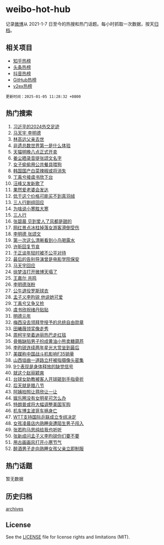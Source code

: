 # weibo-hot-hub

记录[微博](https://www.weibo.com)从 2021-1-7 日至今的热搜和热门话题。每小时抓取一次数据，按天[归档](archives)。

## 相关项目

- [知乎热榜](https://github.com/snaildev/zhihu-hot-hub)
- [头条热榜](https://github.com/snaildev/toutiao-hot-hub)
- [抖音热榜](https://github.com/snaildev/douyin-hot-hub)
- [GitHub热榜](https://github.com/snaildev/github-hot-hub)
- [v2ex热榜](https://github.com/snaildev/v2ex-hot-hub)


`更新时间：2025-01-05 11:28:32 +0800`

## 热门搜索

1. [习近平的2024外交足迹](https://m.weibo.cn/search?containerid=100103type%3D1%26t%3D10%26q%3D%23%E4%B9%A0%E8%BF%91%E5%B9%B3%E7%9A%842024%E5%A4%96%E4%BA%A4%E8%B6%B3%E8%BF%B9%23&stream_entry_id=51&isnewpage=1&extparam=seat%3D1%26dgr%3D0%26cate%3D10103%26stream_entry_id%3D51%26filter_type%3Drealtimehot%26pos%3D0%26c_type%3D51%26q%3D%2523%25E4%25B9%25A0%25E8%25BF%2591%25E5%25B9%25B3%25E7%259A%25842024%25E5%25A4%2596%25E4%25BA%25A4%25E8%25B6%25B3%25E8%25BF%25B9%2523%26display_time%3D1736047710%26pre_seqid%3D17360477104750107944545)
1. [马天宇 李明德](https://m.weibo.cn/search?containerid=100103type%3D1%26t%3D10%26q%3D%E9%A9%AC%E5%A4%A9%E5%AE%87+%E6%9D%8E%E6%98%8E%E5%BE%B7&stream_entry_id=31&isnewpage=1&extparam=seat%3D1%26lcate%3D5001%26cate%3D5001%26stream_entry_id%3D31%26flag%3D4%26dgr%3D0%26realpos%3D1%26band_rank%3D1%26filter_type%3Drealtimehot%26pos%3D0%26c_type%3D31%26q%3D%25E9%25A9%25AC%25E5%25A4%25A9%25E5%25AE%2587%2520%25E6%259D%258E%25E6%2598%258E%25E5%25BE%25B7%26display_time%3D1736047710%26pre_seqid%3D17360477104750107944545)
1. [林高远父亲去世](https://m.weibo.cn/search?containerid=100103type%3D1%26t%3D10%26q%3D%E6%9E%97%E9%AB%98%E8%BF%9C%E7%88%B6%E4%BA%B2%E5%8E%BB%E4%B8%96&stream_entry_id=31&isnewpage=1&extparam=seat%3D1%26lcate%3D5001%26cate%3D5001%26stream_entry_id%3D31%26flag%3D0%26dgr%3D0%26realpos%3D2%26band_rank%3D2%26filter_type%3Drealtimehot%26pos%3D1%26c_type%3D31%26q%3D%25E6%259E%2597%25E9%25AB%2598%25E8%25BF%259C%25E7%2588%25B6%25E4%25BA%25B2%25E5%258E%25BB%25E4%25B8%2596%26display_time%3D1736047710%26pre_seqid%3D17360477104750107944545)
1. [非遗总数世界第一是什么体验](https://m.weibo.cn/search?containerid=100103type%3D1%26t%3D10%26q%3D%23%E9%9D%9E%E9%81%97%E6%80%BB%E6%95%B0%E4%B8%96%E7%95%8C%E7%AC%AC%E4%B8%80%E6%98%AF%E4%BB%80%E4%B9%88%E4%BD%93%E9%AA%8C%23&stream_entry_id=31&isnewpage=1&extparam=seat%3D1%26lcate%3D5001%26cate%3D5001%26stream_entry_id%3D31%26flag%3D0%26dgr%3D0%26realpos%3D3%26band_rank%3D3%26filter_type%3Drealtimehot%26pos%3D2%26c_type%3D31%26q%3D%2523%25E9%259D%259E%25E9%2581%2597%25E6%2580%25BB%25E6%2595%25B0%25E4%25B8%2596%25E7%2595%258C%25E7%25AC%25AC%25E4%25B8%2580%25E6%2598%25AF%25E4%25BB%2580%25E4%25B9%2588%25E4%25BD%2593%25E9%25AA%258C%2523%26display_time%3D1736047710%26pre_seqid%3D17360477104750107944545)
1. [天猫明晚八点正式开卖](https://m.weibo.cn/search?containerid=100103type%3D1%26t%3D10%26q%3D%23%E5%A4%A9%E7%8C%AB%E6%98%8E%E6%99%9A%E5%85%AB%E7%82%B9%E6%AD%A3%E5%BC%8F%E5%BC%80%E5%8D%96%23&stream_entry_id=31&isnewpage=1&extparam=seat%3D1%26lcate%3D5001%26cate%3D5001%26stream_entry_id%3D31%26q%3D%2523%25E5%25A4%25A9%25E7%258C%25AB%25E6%2598%258E%25E6%2599%259A%25E5%2585%25AB%25E7%2582%25B9%25E6%25AD%25A3%25E5%25BC%258F%25E5%25BC%2580%25E5%258D%2596%2523%26dgr%3D0%26topic_ad%3D1%26adid%3D271694%26band_rank%3D4%26filter_type%3Drealtimehot%26pos%3D3%26c_type%3D31%26is_ad_pos%3D1%26display_time%3D1736047710%26pre_seqid%3D17360477104750107944545)
1. [姜尘晒录音提张颂文名字](https://m.weibo.cn/search?containerid=100103type%3D1%26t%3D10%26q%3D%23%E5%A7%9C%E5%B0%98%E6%99%92%E5%BD%95%E9%9F%B3%E6%8F%90%E5%BC%A0%E9%A2%82%E6%96%87%E5%90%8D%E5%AD%97%23&stream_entry_id=31&isnewpage=1&extparam=seat%3D1%26lcate%3D5001%26cate%3D5001%26stream_entry_id%3D31%26flag%3D1%26dgr%3D0%26realpos%3D4%26band_rank%3D4%26filter_type%3Drealtimehot%26pos%3D4%26c_type%3D31%26q%3D%2523%25E5%25A7%259C%25E5%25B0%2598%25E6%2599%2592%25E5%25BD%2595%25E9%259F%25B3%25E6%258F%2590%25E5%25BC%25A0%25E9%25A2%2582%25E6%2596%2587%25E5%2590%258D%25E5%25AD%2597%2523%26display_time%3D1736047710%26pre_seqid%3D17360477104750107944545)
1. [女子偷偷用公共餐具喂狗](https://m.weibo.cn/search?containerid=100103type%3D1%26t%3D10%26q%3D%23%E5%A5%B3%E5%AD%90%E5%81%B7%E5%81%B7%E7%94%A8%E5%85%AC%E5%85%B1%E9%A4%90%E5%85%B7%E5%96%82%E7%8B%97%23&stream_entry_id=31&isnewpage=1&extparam=seat%3D1%26lcate%3D5001%26cate%3D5001%26stream_entry_id%3D31%26flag%3D0%26dgr%3D0%26realpos%3D5%26band_rank%3D5%26filter_type%3Drealtimehot%26pos%3D5%26c_type%3D31%26q%3D%2523%25E5%25A5%25B3%25E5%25AD%2590%25E5%2581%25B7%25E5%2581%25B7%25E7%2594%25A8%25E5%2585%25AC%25E5%2585%25B1%25E9%25A4%2590%25E5%2585%25B7%25E5%2596%2582%25E7%258B%2597%2523%26display_time%3D1736047710%26pre_seqid%3D17360477104750107944545)
1. [韩国国产白菜辣椒或将消失](https://m.weibo.cn/search?containerid=100103type%3D1%26t%3D10%26q%3D%23%E9%9F%A9%E5%9B%BD%E5%9B%BD%E4%BA%A7%E7%99%BD%E8%8F%9C%E8%BE%A3%E6%A4%92%E6%88%96%E5%B0%86%E6%B6%88%E5%A4%B1%23&stream_entry_id=31&isnewpage=1&extparam=seat%3D1%26lcate%3D5001%26cate%3D5001%26stream_entry_id%3D31%26flag%3D0%26dgr%3D0%26realpos%3D6%26band_rank%3D6%26filter_type%3Drealtimehot%26pos%3D6%26c_type%3D31%26q%3D%2523%25E9%259F%25A9%25E5%259B%25BD%25E5%259B%25BD%25E4%25BA%25A7%25E7%2599%25BD%25E8%258F%259C%25E8%25BE%25A3%25E6%25A4%2592%25E6%2588%2596%25E5%25B0%2586%25E6%25B6%2588%25E5%25A4%25B1%2523%26display_time%3D1736047710%26pre_seqid%3D17360477104750107944545)
1. [丁禹兮接虞书欣下台](https://m.weibo.cn/search?containerid=100103type%3D1%26t%3D10%26q%3D%E4%B8%81%E7%A6%B9%E5%85%AE%E6%8E%A5%E8%99%9E%E4%B9%A6%E6%AC%A3%E4%B8%8B%E5%8F%B0&stream_entry_id=31&isnewpage=1&extparam=seat%3D1%26lcate%3D5001%26cate%3D5001%26stream_entry_id%3D31%26flag%3D16%26dgr%3D0%26realpos%3D7%26band_rank%3D7%26filter_type%3Drealtimehot%26pos%3D7%26c_type%3D31%26q%3D%25E4%25B8%2581%25E7%25A6%25B9%25E5%2585%25AE%25E6%258E%25A5%25E8%2599%259E%25E4%25B9%25A6%25E6%25AC%25A3%25E4%25B8%258B%25E5%258F%25B0%26display_time%3D1736047710%26pre_seqid%3D17360477104750107944545)
1. [汪峰又发新歌了](https://m.weibo.cn/search?containerid=100103type%3D1%26t%3D10%26q%3D%23%E6%B1%AA%E5%B3%B0%E5%8F%88%E5%8F%91%E6%96%B0%E6%AD%8C%E4%BA%86%23&stream_entry_id=31&isnewpage=1&extparam=seat%3D1%26lcate%3D5001%26cate%3D5001%26stream_entry_id%3D31%26flag%3D0%26dgr%3D0%26realpos%3D8%26band_rank%3D8%26filter_type%3Drealtimehot%26pos%3D8%26c_type%3D31%26q%3D%2523%25E6%25B1%25AA%25E5%25B3%25B0%25E5%258F%2588%25E5%258F%2591%25E6%2596%25B0%25E6%25AD%258C%25E4%25BA%2586%2523%26display_time%3D1736047710%26pre_seqid%3D17360477104750107944545)
1. [果然爱老婆会发达](https://m.weibo.cn/search?containerid=100103type%3D1%26t%3D10%26q%3D%23%E6%9E%9C%E7%84%B6%E7%88%B1%E8%80%81%E5%A9%86%E4%BC%9A%E5%8F%91%E8%BE%BE%23&stream_entry_id=31&isnewpage=1&extparam=seat%3D1%26lcate%3D5001%26cate%3D5001%26stream_entry_id%3D31%26flag%3D0%26dgr%3D0%26realpos%3D9%26band_rank%3D9%26filter_type%3Drealtimehot%26pos%3D9%26c_type%3D31%26q%3D%2523%25E6%259E%259C%25E7%2584%25B6%25E7%2588%25B1%25E8%2580%2581%25E5%25A9%2586%25E4%25BC%259A%25E5%258F%2591%25E8%25BE%25BE%2523%26display_time%3D1736047710%26pre_seqid%3D17360477104750107944545)
1. [低于这个价格可能买不到真羽绒](https://m.weibo.cn/search?containerid=100103type%3D1%26t%3D10%26q%3D%23%E4%BD%8E%E4%BA%8E%E8%BF%99%E4%B8%AA%E4%BB%B7%E6%A0%BC%E5%8F%AF%E8%83%BD%E4%B9%B0%E4%B8%8D%E5%88%B0%E7%9C%9F%E7%BE%BD%E7%BB%92%23&stream_entry_id=31&isnewpage=1&extparam=seat%3D1%26lcate%3D5001%26cate%3D5001%26stream_entry_id%3D31%26flag%3D1%26dgr%3D0%26realpos%3D10%26band_rank%3D10%26filter_type%3Drealtimehot%26pos%3D10%26c_type%3D31%26q%3D%2523%25E4%25BD%258E%25E4%25BA%258E%25E8%25BF%2599%25E4%25B8%25AA%25E4%25BB%25B7%25E6%25A0%25BC%25E5%258F%25AF%25E8%2583%25BD%25E4%25B9%25B0%25E4%25B8%258D%25E5%2588%25B0%25E7%259C%259F%25E7%25BE%25BD%25E7%25BB%2592%2523%26display_time%3D1736047710%26pre_seqid%3D17360477104750107944545)
1. [三人行剧组回应](https://m.weibo.cn/search?containerid=100103type%3D1%26t%3D10%26q%3D%23%E4%B8%89%E4%BA%BA%E8%A1%8C%E5%89%A7%E7%BB%84%E5%9B%9E%E5%BA%94%23&stream_entry_id=31&isnewpage=1&extparam=seat%3D1%26lcate%3D5001%26cate%3D5001%26stream_entry_id%3D31%26flag%3D0%26dgr%3D0%26realpos%3D11%26band_rank%3D11%26filter_type%3Drealtimehot%26pos%3D11%26c_type%3D31%26q%3D%2523%25E4%25B8%2589%25E4%25BA%25BA%25E8%25A1%258C%25E5%2589%25A7%25E7%25BB%2584%25E5%259B%259E%25E5%25BA%2594%2523%26display_time%3D1736047710%26pre_seqid%3D17360477104750107944545)
1. [为啥说小寒胜大寒](https://m.weibo.cn/search?containerid=100103type%3D1%26t%3D10%26q%3D%23%E4%B8%BA%E5%95%A5%E8%AF%B4%E5%B0%8F%E5%AF%92%E8%83%9C%E5%A4%A7%E5%AF%92%23&stream_entry_id=31&isnewpage=1&extparam=seat%3D1%26lcate%3D5001%26cate%3D5001%26stream_entry_id%3D31%26flag%3D0%26dgr%3D0%26realpos%3D12%26band_rank%3D12%26filter_type%3Drealtimehot%26pos%3D12%26c_type%3D31%26q%3D%2523%25E4%25B8%25BA%25E5%2595%25A5%25E8%25AF%25B4%25E5%25B0%258F%25E5%25AF%2592%25E8%2583%259C%25E5%25A4%25A7%25E5%25AF%2592%2523%26display_time%3D1736047710%26pre_seqid%3D17360477104750107944545)
1. [三人行](https://m.weibo.cn/search?containerid=100103type%3D1%26t%3D10%26q%3D%E4%B8%89%E4%BA%BA%E8%A1%8C&stream_entry_id=31&isnewpage=1&extparam=seat%3D1%26lcate%3D5001%26cate%3D5001%26stream_entry_id%3D31%26flag%3D0%26dgr%3D0%26realpos%3D13%26band_rank%3D13%26filter_type%3Drealtimehot%26pos%3D13%26c_type%3D31%26q%3D%25E4%25B8%2589%25E4%25BA%25BA%25E8%25A1%258C%26display_time%3D1736047710%26pre_seqid%3D17360477104750107944545)
1. [张碧晨 见到爱人了风都是甜的](https://m.weibo.cn/search?containerid=100103type%3D1%26t%3D10%26q%3D%E5%BC%A0%E7%A2%A7%E6%99%A8+%E8%A7%81%E5%88%B0%E7%88%B1%E4%BA%BA%E4%BA%86%E9%A3%8E%E9%83%BD%E6%98%AF%E7%94%9C%E7%9A%84&stream_entry_id=31&isnewpage=1&extparam=seat%3D1%26lcate%3D5001%26cate%3D5001%26stream_entry_id%3D31%26flag%3D0%26dgr%3D0%26realpos%3D14%26band_rank%3D14%26filter_type%3Drealtimehot%26pos%3D14%26c_type%3D31%26q%3D%25E5%25BC%25A0%25E7%25A2%25A7%25E6%2599%25A8%2520%25E8%25A7%2581%25E5%2588%25B0%25E7%2588%25B1%25E4%25BA%25BA%25E4%25BA%2586%25E9%25A3%258E%25E9%2583%25BD%25E6%2598%25AF%25E7%2594%259C%25E7%259A%2584%26display_time%3D1736047710%26pre_seqid%3D17360477104750107944545)
1. [网红景点冰柱掉落女游客滑倒受伤](https://m.weibo.cn/search?containerid=100103type%3D1%26t%3D10%26q%3D%23%E7%BD%91%E7%BA%A2%E6%99%AF%E7%82%B9%E5%86%B0%E6%9F%B1%E6%8E%89%E8%90%BD%E5%A5%B3%E6%B8%B8%E5%AE%A2%E6%BB%91%E5%80%92%E5%8F%97%E4%BC%A4%23&stream_entry_id=31&isnewpage=1&extparam=seat%3D1%26lcate%3D5001%26cate%3D5001%26stream_entry_id%3D31%26flag%3D1%26dgr%3D0%26realpos%3D15%26band_rank%3D15%26filter_type%3Drealtimehot%26pos%3D15%26c_type%3D31%26q%3D%2523%25E7%25BD%2591%25E7%25BA%25A2%25E6%2599%25AF%25E7%2582%25B9%25E5%2586%25B0%25E6%259F%25B1%25E6%258E%2589%25E8%2590%25BD%25E5%25A5%25B3%25E6%25B8%25B8%25E5%25AE%25A2%25E6%25BB%2591%25E5%2580%2592%25E5%258F%2597%25E4%25BC%25A4%2523%26display_time%3D1736047710%26pre_seqid%3D17360477104750107944545)
1. [李明德 张颂文](https://m.weibo.cn/search?containerid=100103type%3D1%26t%3D10%26q%3D%E6%9D%8E%E6%98%8E%E5%BE%B7+%E5%BC%A0%E9%A2%82%E6%96%87&stream_entry_id=31&isnewpage=1&extparam=seat%3D1%26lcate%3D5001%26cate%3D5001%26stream_entry_id%3D31%26flag%3D1%26dgr%3D0%26realpos%3D16%26band_rank%3D16%26filter_type%3Drealtimehot%26pos%3D16%26c_type%3D31%26q%3D%25E6%259D%258E%25E6%2598%258E%25E5%25BE%25B7%2520%25E5%25BC%25A0%25E9%25A2%2582%25E6%2596%2587%26display_time%3D1736047710%26pre_seqid%3D17360477104750107944545)
1. [第一次这么清晰看到小鸟喝露水](https://m.weibo.cn/search?containerid=100103type%3D1%26t%3D10%26q%3D%23%E7%AC%AC%E4%B8%80%E6%AC%A1%E8%BF%99%E4%B9%88%E6%B8%85%E6%99%B0%E7%9C%8B%E5%88%B0%E5%B0%8F%E9%B8%9F%E5%96%9D%E9%9C%B2%E6%B0%B4%23&stream_entry_id=31&isnewpage=1&extparam=seat%3D1%26lcate%3D5001%26cate%3D5001%26stream_entry_id%3D31%26flag%3D1%26dgr%3D0%26realpos%3D17%26band_rank%3D17%26filter_type%3Drealtimehot%26pos%3D17%26c_type%3D31%26q%3D%2523%25E7%25AC%25AC%25E4%25B8%2580%25E6%25AC%25A1%25E8%25BF%2599%25E4%25B9%2588%25E6%25B8%2585%25E6%2599%25B0%25E7%259C%258B%25E5%2588%25B0%25E5%25B0%258F%25E9%25B8%259F%25E5%2596%259D%25E9%259C%25B2%25E6%25B0%25B4%2523%26display_time%3D1736047710%26pre_seqid%3D17360477104750107944545)
1. [许昕回复节哀](https://m.weibo.cn/search?containerid=100103type%3D1%26t%3D10%26q%3D%23%E8%AE%B8%E6%98%95%E5%9B%9E%E5%A4%8D%E8%8A%82%E5%93%80%23&stream_entry_id=31&isnewpage=1&extparam=seat%3D1%26lcate%3D5001%26cate%3D5001%26stream_entry_id%3D31%26flag%3D0%26dgr%3D0%26realpos%3D18%26band_rank%3D18%26filter_type%3Drealtimehot%26pos%3D18%26c_type%3D31%26q%3D%2523%25E8%25AE%25B8%25E6%2598%2595%25E5%259B%259E%25E5%25A4%258D%25E8%258A%2582%25E5%2593%2580%2523%26display_time%3D1736047710%26pre_seqid%3D17360477104750107944545)
1. [于正谈年轻时被不公平对待](https://m.weibo.cn/search?containerid=100103type%3D1%26t%3D10%26q%3D%23%E4%BA%8E%E6%AD%A3%E8%B0%88%E5%B9%B4%E8%BD%BB%E6%97%B6%E8%A2%AB%E4%B8%8D%E5%85%AC%E5%B9%B3%E5%AF%B9%E5%BE%85%23&stream_entry_id=31&isnewpage=1&extparam=seat%3D1%26lcate%3D5001%26cate%3D5001%26stream_entry_id%3D31%26flag%3D1%26dgr%3D0%26realpos%3D19%26band_rank%3D19%26filter_type%3Drealtimehot%26pos%3D19%26c_type%3D31%26q%3D%2523%25E4%25BA%258E%25E6%25AD%25A3%25E8%25B0%2588%25E5%25B9%25B4%25E8%25BD%25BB%25E6%2597%25B6%25E8%25A2%25AB%25E4%25B8%258D%25E5%2585%25AC%25E5%25B9%25B3%25E5%25AF%25B9%25E5%25BE%2585%2523%26display_time%3D1736047710%26pre_seqid%3D17360477104750107944545)
1. [最后的告别导演曾是电影学院保安](https://m.weibo.cn/search?containerid=100103type%3D1%26t%3D10%26q%3D%23%E6%9C%80%E5%90%8E%E7%9A%84%E5%91%8A%E5%88%AB%E5%AF%BC%E6%BC%94%E6%9B%BE%E6%98%AF%E7%94%B5%E5%BD%B1%E5%AD%A6%E9%99%A2%E4%BF%9D%E5%AE%89%23&stream_entry_id=31&isnewpage=1&extparam=seat%3D1%26lcate%3D5001%26cate%3D5001%26stream_entry_id%3D31%26flag%3D1%26dgr%3D0%26realpos%3D20%26band_rank%3D20%26filter_type%3Drealtimehot%26pos%3D20%26c_type%3D31%26q%3D%2523%25E6%259C%2580%25E5%2590%258E%25E7%259A%2584%25E5%2591%258A%25E5%2588%25AB%25E5%25AF%25BC%25E6%25BC%2594%25E6%259B%25BE%25E6%2598%25AF%25E7%2594%25B5%25E5%25BD%25B1%25E5%25AD%25A6%25E9%2599%25A2%25E4%25BF%259D%25E5%25AE%2589%2523%26display_time%3D1736047710%26pre_seqid%3D17360477104750107944545)
1. [马天宇回应](https://m.weibo.cn/search?containerid=100103type%3D1%26t%3D10%26q%3D%23%E9%A9%AC%E5%A4%A9%E5%AE%87%E5%9B%9E%E5%BA%94%23&stream_entry_id=31&isnewpage=1&extparam=seat%3D1%26lcate%3D5001%26cate%3D5001%26stream_entry_id%3D31%26flag%3D2%26dgr%3D0%26realpos%3D21%26band_rank%3D21%26filter_type%3Drealtimehot%26pos%3D21%26c_type%3D31%26q%3D%2523%25E9%25A9%25AC%25E5%25A4%25A9%25E5%25AE%2587%25E5%259B%259E%25E5%25BA%2594%2523%26display_time%3D1736047710%26pre_seqid%3D17360477104750107944545)
1. [徐梦洁打开微博天塌了](https://m.weibo.cn/search?containerid=100103type%3D1%26t%3D10%26q%3D%E5%BE%90%E6%A2%A6%E6%B4%81%E6%89%93%E5%BC%80%E5%BE%AE%E5%8D%9A%E5%A4%A9%E5%A1%8C%E4%BA%86&stream_entry_id=31&isnewpage=1&extparam=seat%3D1%26lcate%3D5001%26cate%3D5001%26stream_entry_id%3D31%26flag%3D0%26dgr%3D0%26realpos%3D22%26band_rank%3D22%26filter_type%3Drealtimehot%26pos%3D22%26c_type%3D31%26q%3D%25E5%25BE%2590%25E6%25A2%25A6%25E6%25B4%2581%25E6%2589%2593%25E5%25BC%2580%25E5%25BE%25AE%25E5%258D%259A%25E5%25A4%25A9%25E5%25A1%258C%25E4%25BA%2586%26display_time%3D1736047710%26pre_seqid%3D17360477104750107944545)
1. [王嘉尔 共鸣](https://m.weibo.cn/search?containerid=100103type%3D1%26t%3D10%26q%3D%E7%8E%8B%E5%98%89%E5%B0%94+%E5%85%B1%E9%B8%A3&stream_entry_id=31&isnewpage=1&extparam=seat%3D1%26lcate%3D5001%26cate%3D5001%26stream_entry_id%3D31%26flag%3D2%26dgr%3D0%26realpos%3D23%26band_rank%3D23%26filter_type%3Drealtimehot%26pos%3D23%26c_type%3D31%26q%3D%25E7%258E%258B%25E5%2598%2589%25E5%25B0%2594%2520%25E5%2585%25B1%25E9%25B8%25A3%26display_time%3D1736047710%26pre_seqid%3D17360477104750107944545)
1. [李明德涨粉](https://m.weibo.cn/search?containerid=100103type%3D1%26t%3D10%26q%3D%E6%9D%8E%E6%98%8E%E5%BE%B7%E6%B6%A8%E7%B2%89&stream_entry_id=31&isnewpage=1&extparam=seat%3D1%26lcate%3D5001%26cate%3D5001%26stream_entry_id%3D31%26flag%3D1%26dgr%3D0%26realpos%3D24%26band_rank%3D24%26filter_type%3Drealtimehot%26pos%3D24%26c_type%3D31%26q%3D%25E6%259D%258E%25E6%2598%258E%25E5%25BE%25B7%25E6%25B6%25A8%25E7%25B2%2589%26display_time%3D1736047710%26pre_seqid%3D17360477104750107944545)
1. [公牛退役罗斯球衣](https://m.weibo.cn/search?containerid=100103type%3D1%26t%3D10%26q%3D%23%E5%85%AC%E7%89%9B%E9%80%80%E5%BD%B9%E7%BD%97%E6%96%AF%E7%90%83%E8%A1%A3%23&stream_entry_id=31&isnewpage=1&extparam=seat%3D1%26lcate%3D5001%26cate%3D5001%26stream_entry_id%3D31%26flag%3D0%26dgr%3D0%26realpos%3D25%26band_rank%3D25%26filter_type%3Drealtimehot%26pos%3D25%26c_type%3D31%26q%3D%2523%25E5%2585%25AC%25E7%2589%259B%25E9%2580%2580%25E5%25BD%25B9%25E7%25BD%2597%25E6%2596%25AF%25E7%2590%2583%25E8%25A1%25A3%2523%26display_time%3D1736047710%26pre_seqid%3D17360477104750107944545)
1. [孟子义李昀锐 他说她可爱](https://m.weibo.cn/search?containerid=100103type%3D1%26t%3D10%26q%3D%E5%AD%9F%E5%AD%90%E4%B9%89%E6%9D%8E%E6%98%80%E9%94%90+%E4%BB%96%E8%AF%B4%E5%A5%B9%E5%8F%AF%E7%88%B1&stream_entry_id=31&isnewpage=1&extparam=seat%3D1%26lcate%3D5001%26cate%3D5001%26stream_entry_id%3D31%26flag%3D0%26dgr%3D0%26realpos%3D26%26band_rank%3D26%26filter_type%3Drealtimehot%26pos%3D26%26c_type%3D31%26q%3D%25E5%25AD%259F%25E5%25AD%2590%25E4%25B9%2589%25E6%259D%258E%25E6%2598%2580%25E9%2594%2590%2520%25E4%25BB%2596%25E8%25AF%25B4%25E5%25A5%25B9%25E5%258F%25AF%25E7%2588%25B1%26display_time%3D1736047710%26pre_seqid%3D17360477104750107944545)
1. [丁禹兮又争又抢](https://m.weibo.cn/search?containerid=100103type%3D1%26t%3D10%26q%3D%23%E4%B8%81%E7%A6%B9%E5%85%AE%E5%8F%88%E4%BA%89%E5%8F%88%E6%8A%A2%23&stream_entry_id=31&isnewpage=1&extparam=seat%3D1%26lcate%3D5001%26cate%3D5001%26stream_entry_id%3D31%26flag%3D0%26dgr%3D0%26realpos%3D27%26band_rank%3D27%26filter_type%3Drealtimehot%26pos%3D27%26c_type%3D31%26q%3D%2523%25E4%25B8%2581%25E7%25A6%25B9%25E5%2585%25AE%25E5%258F%2588%25E4%25BA%2589%25E5%258F%2588%25E6%258A%25A2%2523%26display_time%3D1736047710%26pre_seqid%3D17360477104750107944545)
1. [虞书欣祝绪丹贴贴](https://m.weibo.cn/search?containerid=100103type%3D1%26t%3D10%26q%3D%E8%99%9E%E4%B9%A6%E6%AC%A3%E7%A5%9D%E7%BB%AA%E4%B8%B9%E8%B4%B4%E8%B4%B4&stream_entry_id=31&isnewpage=1&extparam=seat%3D1%26lcate%3D5001%26cate%3D5001%26stream_entry_id%3D31%26flag%3D0%26dgr%3D0%26realpos%3D28%26band_rank%3D28%26filter_type%3Drealtimehot%26pos%3D28%26c_type%3D31%26q%3D%25E8%2599%259E%25E4%25B9%25A6%25E6%25AC%25A3%25E7%25A5%259D%25E7%25BB%25AA%25E4%25B8%25B9%25E8%25B4%25B4%25E8%25B4%25B4%26display_time%3D1736047710%26pre_seqid%3D17360477104750107944545)
1. [明德元年](https://m.weibo.cn/search?containerid=100103type%3D1%26t%3D10%26q%3D%23%E6%98%8E%E5%BE%B7%E5%85%83%E5%B9%B4%23&stream_entry_id=31&isnewpage=1&extparam=seat%3D1%26lcate%3D5001%26cate%3D5001%26stream_entry_id%3D31%26flag%3D1%26dgr%3D0%26realpos%3D29%26band_rank%3D29%26filter_type%3Drealtimehot%26pos%3D29%26c_type%3D31%26q%3D%2523%25E6%2598%258E%25E5%25BE%25B7%25E5%2585%2583%25E5%25B9%25B4%2523%26display_time%3D1736047710%26pre_seqid%3D17360477104750107944545)
1. [梅西没去领拜登授予的总统自由勋章](https://m.weibo.cn/search?containerid=100103type%3D1%26t%3D10%26q%3D%23%E6%A2%85%E8%A5%BF%E6%B2%A1%E5%8E%BB%E9%A2%86%E6%8B%9C%E7%99%BB%E6%8E%88%E4%BA%88%E7%9A%84%E6%80%BB%E7%BB%9F%E8%87%AA%E7%94%B1%E5%8B%8B%E7%AB%A0%23&stream_entry_id=31&isnewpage=1&extparam=seat%3D1%26lcate%3D5001%26cate%3D5001%26stream_entry_id%3D31%26flag%3D1%26dgr%3D0%26realpos%3D30%26band_rank%3D30%26filter_type%3Drealtimehot%26pos%3D30%26c_type%3D31%26q%3D%2523%25E6%25A2%2585%25E8%25A5%25BF%25E6%25B2%25A1%25E5%258E%25BB%25E9%25A2%2586%25E6%258B%259C%25E7%2599%25BB%25E6%258E%2588%25E4%25BA%2588%25E7%259A%2584%25E6%2580%25BB%25E7%25BB%259F%25E8%2587%25AA%25E7%2594%25B1%25E5%258B%258B%25E7%25AB%25A0%2523%26display_time%3D1736047710%26pre_seqid%3D17360477104750107944545)
1. [田曦薇领奖像走秀](https://m.weibo.cn/search?containerid=100103type%3D1%26t%3D10%26q%3D%23%E7%94%B0%E6%9B%A6%E8%96%87%E9%A2%86%E5%A5%96%E5%83%8F%E8%B5%B0%E7%A7%80%23&stream_entry_id=31&isnewpage=1&extparam=seat%3D1%26lcate%3D5001%26cate%3D5001%26stream_entry_id%3D31%26flag%3D0%26dgr%3D0%26realpos%3D31%26band_rank%3D31%26filter_type%3Drealtimehot%26pos%3D31%26c_type%3D31%26q%3D%2523%25E7%2594%25B0%25E6%259B%25A6%25E8%2596%2587%25E9%25A2%2586%25E5%25A5%2596%25E5%2583%258F%25E8%25B5%25B0%25E7%25A7%2580%2523%26display_time%3D1736047710%26pre_seqid%3D17360477104750107944545)
1. [周柯宇举着迪丽热巴走红毯](https://m.weibo.cn/search?containerid=100103type%3D1%26t%3D10%26q%3D%23%E5%91%A8%E6%9F%AF%E5%AE%87%E4%B8%BE%E7%9D%80%E8%BF%AA%E4%B8%BD%E7%83%AD%E5%B7%B4%E8%B5%B0%E7%BA%A2%E6%AF%AF%23&stream_entry_id=31&isnewpage=1&extparam=seat%3D1%26lcate%3D5001%26cate%3D5001%26stream_entry_id%3D31%26flag%3D0%26dgr%3D0%26realpos%3D32%26band_rank%3D32%26filter_type%3Drealtimehot%26pos%3D32%26c_type%3D31%26q%3D%2523%25E5%2591%25A8%25E6%259F%25AF%25E5%25AE%2587%25E4%25B8%25BE%25E7%259D%2580%25E8%25BF%25AA%25E4%25B8%25BD%25E7%2583%25AD%25E5%25B7%25B4%25E8%25B5%25B0%25E7%25BA%25A2%25E6%25AF%25AF%2523%26display_time%3D1736047710%26pre_seqid%3D17360477104750107944545)
1. [骨骼缺陷男子扮成黄油小熊卖糖葫芦](https://m.weibo.cn/search?containerid=100103type%3D1%26t%3D10%26q%3D%23%E9%AA%A8%E9%AA%BC%E7%BC%BA%E9%99%B7%E7%94%B7%E5%AD%90%E6%89%AE%E6%88%90%E9%BB%84%E6%B2%B9%E5%B0%8F%E7%86%8A%E5%8D%96%E7%B3%96%E8%91%AB%E8%8A%A6%23&stream_entry_id=31&isnewpage=1&extparam=seat%3D1%26lcate%3D5001%26cate%3D5001%26stream_entry_id%3D31%26flag%3D0%26dgr%3D0%26realpos%3D33%26band_rank%3D33%26filter_type%3Drealtimehot%26pos%3D33%26c_type%3D31%26q%3D%2523%25E9%25AA%25A8%25E9%25AA%25BC%25E7%25BC%25BA%25E9%2599%25B7%25E7%2594%25B7%25E5%25AD%2590%25E6%2589%25AE%25E6%2588%2590%25E9%25BB%2584%25E6%25B2%25B9%25E5%25B0%258F%25E7%2586%258A%25E5%258D%2596%25E7%25B3%2596%25E8%2591%25AB%25E8%258A%25A6%2523%26display_time%3D1736047710%26pre_seqid%3D17360477104750107944545)
1. [李昀锐连续两年星光大赏坐到最后](https://m.weibo.cn/search?containerid=100103type%3D1%26t%3D10%26q%3D%23%E6%9D%8E%E6%98%80%E9%94%90%E8%BF%9E%E7%BB%AD%E4%B8%A4%E5%B9%B4%E6%98%9F%E5%85%89%E5%A4%A7%E8%B5%8F%E5%9D%90%E5%88%B0%E6%9C%80%E5%90%8E%23&stream_entry_id=31&isnewpage=1&extparam=seat%3D1%26lcate%3D5001%26cate%3D5001%26stream_entry_id%3D31%26flag%3D0%26dgr%3D0%26realpos%3D34%26band_rank%3D34%26filter_type%3Drealtimehot%26pos%3D34%26c_type%3D31%26q%3D%2523%25E6%259D%258E%25E6%2598%2580%25E9%2594%2590%25E8%25BF%259E%25E7%25BB%25AD%25E4%25B8%25A4%25E5%25B9%25B4%25E6%2598%259F%25E5%2585%2589%25E5%25A4%25A7%25E8%25B5%258F%25E5%259D%2590%25E5%2588%25B0%25E6%259C%2580%25E5%2590%258E%2523%26display_time%3D1736047710%26pre_seqid%3D17360477104750107944545)
1. [美媒称中国战斗机影响F35销量](https://m.weibo.cn/search?containerid=100103type%3D1%26t%3D10%26q%3D%23%E7%BE%8E%E5%AA%92%E7%A7%B0%E4%B8%AD%E5%9B%BD%E6%88%98%E6%96%97%E6%9C%BA%E5%BD%B1%E5%93%8DF35%E9%94%80%E9%87%8F%23&stream_entry_id=31&isnewpage=1&extparam=seat%3D1%26lcate%3D5001%26cate%3D5001%26stream_entry_id%3D31%26flag%3D0%26dgr%3D0%26realpos%3D35%26band_rank%3D35%26filter_type%3Drealtimehot%26pos%3D35%26c_type%3D31%26q%3D%2523%25E7%25BE%258E%25E5%25AA%2592%25E7%25A7%25B0%25E4%25B8%25AD%25E5%259B%25BD%25E6%2588%2598%25E6%2596%2597%25E6%259C%25BA%25E5%25BD%25B1%25E5%2593%258DF35%25E9%2594%2580%25E9%2587%258F%2523%26display_time%3D1736047710%26pre_seqid%3D17360477104750107944545)
1. [山西垣曲一道路立杆被指摄像头密集](https://m.weibo.cn/search?containerid=100103type%3D1%26t%3D10%26q%3D%23%E5%B1%B1%E8%A5%BF%E5%9E%A3%E6%9B%B2%E4%B8%80%E9%81%93%E8%B7%AF%E7%AB%8B%E6%9D%86%E8%A2%AB%E6%8C%87%E6%91%84%E5%83%8F%E5%A4%B4%E5%AF%86%E9%9B%86%23&stream_entry_id=31&isnewpage=1&extparam=seat%3D1%26lcate%3D5001%26cate%3D5001%26stream_entry_id%3D31%26flag%3D1%26dgr%3D0%26realpos%3D36%26band_rank%3D36%26filter_type%3Drealtimehot%26pos%3D36%26c_type%3D31%26q%3D%2523%25E5%25B1%25B1%25E8%25A5%25BF%25E5%259E%25A3%25E6%259B%25B2%25E4%25B8%2580%25E9%2581%2593%25E8%25B7%25AF%25E7%25AB%258B%25E6%259D%2586%25E8%25A2%25AB%25E6%258C%2587%25E6%2591%2584%25E5%2583%258F%25E5%25A4%25B4%25E5%25AF%2586%25E9%259B%2586%2523%26display_time%3D1736047710%26pre_seqid%3D17360477104750107944545)
1. [9个表现是身体释放的缺觉信号](https://m.weibo.cn/search?containerid=100103type%3D1%26t%3D10%26q%3D%239%E4%B8%AA%E8%A1%A8%E7%8E%B0%E6%98%AF%E8%BA%AB%E4%BD%93%E9%87%8A%E6%94%BE%E7%9A%84%E7%BC%BA%E8%A7%89%E4%BF%A1%E5%8F%B7%23&stream_entry_id=31&isnewpage=1&extparam=seat%3D1%26lcate%3D5001%26cate%3D5001%26stream_entry_id%3D31%26flag%3D0%26dgr%3D0%26realpos%3D37%26band_rank%3D37%26filter_type%3Drealtimehot%26pos%3D37%26c_type%3D31%26q%3D%25239%25E4%25B8%25AA%25E8%25A1%25A8%25E7%258E%25B0%25E6%2598%25AF%25E8%25BA%25AB%25E4%25BD%2593%25E9%2587%258A%25E6%2594%25BE%25E7%259A%2584%25E7%25BC%25BA%25E8%25A7%2589%25E4%25BF%25A1%25E5%258F%25B7%2523%26display_time%3D1736047710%26pre_seqid%3D17360477104750107944545)
1. [就这个赵丽颖爽](https://m.weibo.cn/search?containerid=100103type%3D1%26t%3D10%26q%3D%23%E5%B0%B1%E8%BF%99%E4%B8%AA%E8%B5%B5%E4%B8%BD%E9%A2%96%E7%88%BD%23&stream_entry_id=31&isnewpage=1&extparam=seat%3D1%26lcate%3D5001%26cate%3D5001%26stream_entry_id%3D31%26flag%3D0%26dgr%3D0%26realpos%3D38%26band_rank%3D38%26filter_type%3Drealtimehot%26pos%3D38%26c_type%3D31%26q%3D%2523%25E5%25B0%25B1%25E8%25BF%2599%25E4%25B8%25AA%25E8%25B5%25B5%25E4%25B8%25BD%25E9%25A2%2596%25E7%2588%25BD%2523%26display_time%3D1736047710%26pre_seqid%3D17360477104750107944545)
1. [台球女助教被客人开球砸到手指骨折](https://m.weibo.cn/search?containerid=100103type%3D1%26t%3D10%26q%3D%23%E5%8F%B0%E7%90%83%E5%A5%B3%E5%8A%A9%E6%95%99%E8%A2%AB%E5%AE%A2%E4%BA%BA%E5%BC%80%E7%90%83%E7%A0%B8%E5%88%B0%E6%89%8B%E6%8C%87%E9%AA%A8%E6%8A%98%23&stream_entry_id=31&isnewpage=1&extparam=seat%3D1%26lcate%3D5001%26cate%3D5001%26stream_entry_id%3D31%26flag%3D1%26dgr%3D0%26realpos%3D39%26band_rank%3D39%26filter_type%3Drealtimehot%26pos%3D39%26c_type%3D31%26q%3D%2523%25E5%258F%25B0%25E7%2590%2583%25E5%25A5%25B3%25E5%258A%25A9%25E6%2595%2599%25E8%25A2%25AB%25E5%25AE%25A2%25E4%25BA%25BA%25E5%25BC%2580%25E7%2590%2583%25E7%25A0%25B8%25E5%2588%25B0%25E6%2589%258B%25E6%258C%2587%25E9%25AA%25A8%25E6%258A%2598%2523%26display_time%3D1736047710%26pre_seqid%3D17360477104750107944545)
1. [后天就是腊八节](https://m.weibo.cn/search?containerid=100103type%3D1%26t%3D10%26q%3D%23%E5%90%8E%E5%A4%A9%E5%B0%B1%E6%98%AF%E8%85%8A%E5%85%AB%E8%8A%82%23&stream_entry_id=31&isnewpage=1&extparam=seat%3D1%26lcate%3D5001%26cate%3D5001%26stream_entry_id%3D31%26flag%3D0%26dgr%3D0%26realpos%3D40%26band_rank%3D40%26filter_type%3Drealtimehot%26pos%3D40%26c_type%3D31%26q%3D%2523%25E5%2590%258E%25E5%25A4%25A9%25E5%25B0%25B1%25E6%2598%25AF%25E8%2585%258A%25E5%2585%25AB%25E8%258A%2582%2523%26display_time%3D1736047710%26pre_seqid%3D17360477104750107944545)
1. [阿姨拍照让蒋欣让一让](https://m.weibo.cn/search?containerid=100103type%3D1%26t%3D10%26q%3D%23%E9%98%BF%E5%A7%A8%E6%8B%8D%E7%85%A7%E8%AE%A9%E8%92%8B%E6%AC%A3%E8%AE%A9%E4%B8%80%E8%AE%A9%23&stream_entry_id=31&isnewpage=1&extparam=seat%3D1%26lcate%3D5001%26cate%3D5001%26stream_entry_id%3D31%26flag%3D0%26dgr%3D0%26realpos%3D41%26band_rank%3D41%26filter_type%3Drealtimehot%26pos%3D41%26c_type%3D31%26q%3D%2523%25E9%2598%25BF%25E5%25A7%25A8%25E6%258B%258D%25E7%2585%25A7%25E8%25AE%25A9%25E8%2592%258B%25E6%25AC%25A3%25E8%25AE%25A9%25E4%25B8%2580%25E8%25AE%25A9%2523%26display_time%3D1736047710%26pre_seqid%3D17360477104750107944545)
1. [娱乐圈没有女明星可怎么办](https://m.weibo.cn/search?containerid=100103type%3D1%26t%3D10%26q%3D%E5%A8%B1%E4%B9%90%E5%9C%88%E6%B2%A1%E6%9C%89%E5%A5%B3%E6%98%8E%E6%98%9F%E5%8F%AF%E6%80%8E%E4%B9%88%E5%8A%9E&stream_entry_id=31&isnewpage=1&extparam=seat%3D1%26lcate%3D5001%26cate%3D5001%26stream_entry_id%3D31%26flag%3D1%26dgr%3D0%26realpos%3D42%26band_rank%3D42%26filter_type%3Drealtimehot%26pos%3D42%26c_type%3D31%26q%3D%25E5%25A8%25B1%25E4%25B9%2590%25E5%259C%2588%25E6%25B2%25A1%25E6%259C%2589%25E5%25A5%25B3%25E6%2598%258E%25E6%2598%259F%25E5%258F%25AF%25E6%2580%258E%25E4%25B9%2588%25E5%258A%259E%26display_time%3D1736047710%26pre_seqid%3D17360477104750107944545)
1. [特朗普或将大幅调整美国军购](https://m.weibo.cn/search?containerid=100103type%3D1%26t%3D10%26q%3D%23%E7%89%B9%E6%9C%97%E6%99%AE%E6%88%96%E5%B0%86%E5%A4%A7%E5%B9%85%E8%B0%83%E6%95%B4%E7%BE%8E%E5%9B%BD%E5%86%9B%E8%B4%AD%23&stream_entry_id=31&isnewpage=1&extparam=seat%3D1%26lcate%3D5001%26cate%3D5001%26stream_entry_id%3D31%26flag%3D1%26dgr%3D0%26realpos%3D43%26band_rank%3D43%26filter_type%3Drealtimehot%26pos%3D43%26c_type%3D31%26q%3D%2523%25E7%2589%25B9%25E6%259C%2597%25E6%2599%25AE%25E6%2588%2596%25E5%25B0%2586%25E5%25A4%25A7%25E5%25B9%2585%25E8%25B0%2583%25E6%2595%25B4%25E7%25BE%258E%25E5%259B%25BD%25E5%2586%259B%25E8%25B4%25AD%2523%26display_time%3D1736047710%26pre_seqid%3D17360477104750107944545)
1. [机车博主波哥车祸身亡](https://m.weibo.cn/search?containerid=100103type%3D1%26t%3D10%26q%3D%23%E6%9C%BA%E8%BD%A6%E5%8D%9A%E4%B8%BB%E6%B3%A2%E5%93%A5%E8%BD%A6%E7%A5%B8%E8%BA%AB%E4%BA%A1%23&stream_entry_id=31&isnewpage=1&extparam=seat%3D1%26lcate%3D5001%26cate%3D5001%26stream_entry_id%3D31%26flag%3D0%26dgr%3D0%26realpos%3D44%26band_rank%3D44%26filter_type%3Drealtimehot%26pos%3D44%26c_type%3D31%26q%3D%2523%25E6%259C%25BA%25E8%25BD%25A6%25E5%258D%259A%25E4%25B8%25BB%25E6%25B3%25A2%25E5%2593%25A5%25E8%25BD%25A6%25E7%25A5%25B8%25E8%25BA%25AB%25E4%25BA%25A1%2523%26display_time%3D1736047710%26pre_seqid%3D17360477104750107944545)
1. [WTT支持国际乒联成立专组决定](https://m.weibo.cn/search?containerid=100103type%3D1%26t%3D10%26q%3D%23WTT%E6%94%AF%E6%8C%81%E5%9B%BD%E9%99%85%E4%B9%92%E8%81%94%E6%88%90%E7%AB%8B%E4%B8%93%E7%BB%84%E5%86%B3%E5%AE%9A%23&stream_entry_id=31&isnewpage=1&extparam=seat%3D1%26lcate%3D5001%26cate%3D5001%26stream_entry_id%3D31%26flag%3D0%26dgr%3D0%26realpos%3D45%26band_rank%3D45%26filter_type%3Drealtimehot%26pos%3D45%26c_type%3D31%26q%3D%2523WTT%25E6%2594%25AF%25E6%258C%2581%25E5%259B%25BD%25E9%2599%2585%25E4%25B9%2592%25E8%2581%2594%25E6%2588%2590%25E7%25AB%258B%25E4%25B8%2593%25E7%25BB%2584%25E5%2586%25B3%25E5%25AE%259A%2523%26display_time%3D1736047710%26pre_seqid%3D17360477104750107944545)
1. [女孩凌晨店内熟睡突遭陌生男子闯入](https://m.weibo.cn/search?containerid=100103type%3D1%26t%3D10%26q%3D%23%E5%A5%B3%E5%AD%A9%E5%87%8C%E6%99%A8%E5%BA%97%E5%86%85%E7%86%9F%E7%9D%A1%E7%AA%81%E9%81%AD%E9%99%8C%E7%94%9F%E7%94%B7%E5%AD%90%E9%97%AF%E5%85%A5%23&stream_entry_id=31&isnewpage=1&extparam=seat%3D1%26lcate%3D5001%26cate%3D5001%26stream_entry_id%3D31%26flag%3D0%26dgr%3D0%26realpos%3D46%26band_rank%3D46%26filter_type%3Drealtimehot%26pos%3D46%26c_type%3D31%26q%3D%2523%25E5%25A5%25B3%25E5%25AD%25A9%25E5%2587%258C%25E6%2599%25A8%25E5%25BA%2597%25E5%2586%2585%25E7%2586%259F%25E7%259D%25A1%25E7%25AA%2581%25E9%2581%25AD%25E9%2599%258C%25E7%2594%259F%25E7%2594%25B7%25E5%25AD%2590%25E9%2597%25AF%25E5%2585%25A5%2523%26display_time%3D1736047710%26pre_seqid%3D17360477104750107944545)
1. [张若昀马思纯给我也听听](https://m.weibo.cn/search?containerid=100103type%3D1%26t%3D10%26q%3D%E5%BC%A0%E8%8B%A5%E6%98%80%E9%A9%AC%E6%80%9D%E7%BA%AF%E7%BB%99%E6%88%91%E4%B9%9F%E5%90%AC%E5%90%AC&stream_entry_id=31&isnewpage=1&extparam=seat%3D1%26lcate%3D5001%26cate%3D5001%26stream_entry_id%3D31%26flag%3D0%26dgr%3D0%26realpos%3D47%26band_rank%3D47%26filter_type%3Drealtimehot%26pos%3D47%26c_type%3D31%26q%3D%25E5%25BC%25A0%25E8%258B%25A5%25E6%2598%2580%25E9%25A9%25AC%25E6%2580%259D%25E7%25BA%25AF%25E7%25BB%2599%25E6%2588%2591%25E4%25B9%259F%25E5%2590%25AC%25E5%2590%25AC%26display_time%3D1736047710%26pre_seqid%3D17360477104750107944545)
1. [张新成问孟子义李昀锐你们要不要](https://m.weibo.cn/search?containerid=100103type%3D1%26t%3D10%26q%3D%23%E5%BC%A0%E6%96%B0%E6%88%90%E9%97%AE%E5%AD%9F%E5%AD%90%E4%B9%89%E6%9D%8E%E6%98%80%E9%94%90%E4%BD%A0%E4%BB%AC%E8%A6%81%E4%B8%8D%E8%A6%81%23&stream_entry_id=31&isnewpage=1&extparam=seat%3D1%26lcate%3D5001%26cate%3D5001%26stream_entry_id%3D31%26flag%3D0%26dgr%3D0%26realpos%3D48%26band_rank%3D48%26filter_type%3Drealtimehot%26pos%3D48%26c_type%3D31%26q%3D%2523%25E5%25BC%25A0%25E6%2596%25B0%25E6%2588%2590%25E9%2597%25AE%25E5%25AD%259F%25E5%25AD%2590%25E4%25B9%2589%25E6%259D%258E%25E6%2598%2580%25E9%2594%2590%25E4%25BD%25A0%25E4%25BB%25AC%25E8%25A6%2581%25E4%25B8%258D%25E8%25A6%2581%2523%26display_time%3D1736047710%26pre_seqid%3D17360477104750107944545)
1. [用古画画风打开小寒节气](https://m.weibo.cn/search?containerid=100103type%3D1%26t%3D10%26q%3D%23%E7%94%A8%E5%8F%A4%E7%94%BB%E7%94%BB%E9%A3%8E%E6%89%93%E5%BC%80%E5%B0%8F%E5%AF%92%E8%8A%82%E6%B0%94%23&stream_entry_id=31&isnewpage=1&extparam=seat%3D1%26lcate%3D5001%26cate%3D5001%26stream_entry_id%3D31%26flag%3D1%26dgr%3D0%26realpos%3D49%26band_rank%3D49%26filter_type%3Drealtimehot%26pos%3D49%26c_type%3D31%26q%3D%2523%25E7%2594%25A8%25E5%258F%25A4%25E7%2594%25BB%25E7%2594%25BB%25E9%25A3%258E%25E6%2589%2593%25E5%25BC%2580%25E5%25B0%258F%25E5%25AF%2592%25E8%258A%2582%25E6%25B0%2594%2523%26display_time%3D1736047710%26pre_seqid%3D17360477104750107944545)
1. [醉酒男子走向熟睡女孩父亲立即制服](https://m.weibo.cn/search?containerid=100103type%3D1%26t%3D10%26q%3D%E9%86%89%E9%85%92%E7%94%B7%E5%AD%90%E8%B5%B0%E5%90%91%E7%86%9F%E7%9D%A1%E5%A5%B3%E5%AD%A9%E7%88%B6%E4%BA%B2%E7%AB%8B%E5%8D%B3%E5%88%B6%E6%9C%8D&stream_entry_id=31&isnewpage=1&extparam=seat%3D1%26lcate%3D5001%26cate%3D5001%26stream_entry_id%3D31%26flag%3D0%26dgr%3D0%26realpos%3D50%26band_rank%3D50%26filter_type%3Drealtimehot%26pos%3D50%26c_type%3D31%26q%3D%25E9%2586%2589%25E9%2585%2592%25E7%2594%25B7%25E5%25AD%2590%25E8%25B5%25B0%25E5%2590%2591%25E7%2586%259F%25E7%259D%25A1%25E5%25A5%25B3%25E5%25AD%25A9%25E7%2588%25B6%25E4%25BA%25B2%25E7%25AB%258B%25E5%258D%25B3%25E5%2588%25B6%25E6%259C%258D%26display_time%3D1736047710%26pre_seqid%3D17360477104750107944545)

## 热门话题

暂无数据

## 历史归档

[archives](archives)

## License

See the [LICENSE](LICENSE) file for license rights and limitations (MIT).
